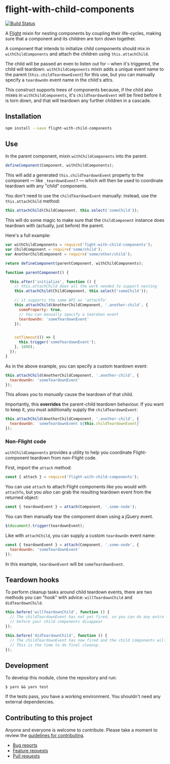 # flight-with-child-components

[![Build Status](https://travis-ci.org/flightjs/flight-with-child-components.png?branch=master)](http://travis-ci.org/flightjs/flight-with-child-components)

A [Flight](https://github.com/flightjs/flight) mixin for nesting components by coupling their life-cycles, making sure that a component and its children are torn down together.

A component that intends to initialize child components should mix in `withChildComponents` and attach the children using `this.attachChild`.

The child will be passed an even to listen out for – when it's triggered, the child will teardown. `withChildComponents` mixin adds a unique event name to the parent (`this.childTeardownEvent`) for this use, but you can manually specify a `teardownOn` event name in the child's attrs.

This construct supports trees of components because, if the child also mixes in `withChildComponents`, it's `childTeardownEvent` will be fired before it is torn down, and that will teardown any further children in a cascade.

## Installation

```bash
npm install --save flight-with-child-components
```

## Use

In the parent component, mixin `withChildComponents` into the parent.

```js
defineComponent(Component, withChildComponents);
```

This will add a generated `this.childTeardownEvent` property to the component — like `_teardownEvent7` — which will then be used to coordinate teardown with any "child" components.

You don't need to use the `childTeardownEvent` manually: instead, use the `this.attachChild` method:

```js
this.attachChild(ChildComponent, this.select('someChild'));
```

This will do some magic to make sure that the `ChildComponent` instance does teardown with (actually, just before) the parent.

Here's a full example:

```js
var withChildComponents = require('fight-with-child-components');
var ChildComponent = require('some/child');
var AnotherChildComponent = require('some/other/child');

return defineComponent(parentComponent, withChildComponents);

function parentComponent() {

  this.after('initialize', function () {
    // this.attachChild does all the work needed to support nesting
    this.attachChild(ChildComponent, this.select('someChild'));

    // it supports the same API as 'attachTo'
    this.attachChild(AnotherChildComponent, '.another-child', {
      someProperty: true,
      // You can manually specify a teardown event
      teardownOn: 'someTeardownEvent'
    });


    setTimeout(() => {
      this.trigger('someTeardownEvent');
    }, 1000);
  });
}
```

As in the above example, you can specify a custom teardown event:

```js
this.attachChild(AnotherChildComponent, '.another-child', {
  teardownOn: 'someTeardownEvent'
});
```

This allows you to *manually* cause the teardown of that child.

Importantly, this **overrides** the parent-child teardown behaviour. If you want to keep it, you must additionally supply the `childTeardownEvent`:

```js
this.attachChild(AnotherChildComponent, '.another-child', {
  teardownOn: `someTeardownEvent ${this.childTeardownEvent}`
});
```

### Non-Flight code

`withChildComponents` provides a utility to help you coordinate Flight-component teardown from non-Flight code.

First, import the `attach` method:

```js
const { attach } = require('flight-with-child-components');
```

You can use `attach` to attach Flight components like you would with `attachTo`, but you *also* can grab the resulting teardown event from the returned object:

```js
const { teardownEvent } = attach(Component, '.some-node');
```

You can then manually tear the component down using a jQuery event.

```js
$(document).trigger(teardownEvent);
```

Like with `attachChild`, you can supply a custom `teardownOn` event name:

```js
const { teardownEvent } = attach(Component, '.some-node', {
  teardownOn: 'someTeardownEvent'
});
```

In this example, `teardownEvent` will be `someTeardownEvent`.

## Teardown hooks

To perform cleanup tasks around child teardown events, there are two methods you can "hook" with advice: `willTeardownChild` and `didTeardownChild`.

```js
this.before('willTeardownChild', function () {
  // The childTeardownEvent has not yet fired, so you can do any extra cleanup you need
  // before your child components disappear
});

this.before('didTeardownChild', function () {
  // The childTeardownEvent has now fired and the child components will have run teardown.
  // This is the time to do final cleanup.
});
```

## Development

To develop this module, clone the repository and run:

```
$ yarn && yarn test
```

If the tests pass, you have a working environment. You shouldn't need any external dependencies.

## Contributing to this project

Anyone and everyone is welcome to contribute. Please take a moment to
review the [guidelines for contributing](CONTRIBUTING.md).

* [Bug reports](CONTRIBUTING.md#bugs)
* [Feature requests](CONTRIBUTING.md#features)
* [Pull requests](CONTRIBUTING.md#pull-requests)
